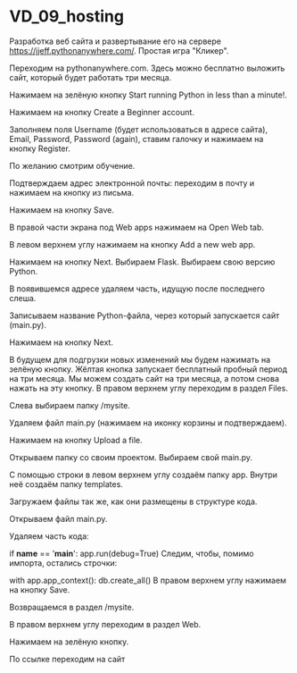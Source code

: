 # VD_09_hosting
 Разработка веб сайта и развертывание его на сервере https://jjeff.pythonanywhere.com/. Простая игра "Кликер".

Переходим на pythonanywhere.com. Здесь можно бесплатно выложить сайт, который будет работать три месяца.

Нажимаем на зелёную кнопку Start running Python in less than a minute!.

Нажимаем на кнопку Create a Beginner account.

Заполняем поля Username (будет использоваться в адресе сайта), Email, Password, Password (again), ставим галочку и нажимаем на кнопку Register.

По желанию смотрим обучение.

Подтверждаем адрес электронной почты: переходим в почту и нажимаем на кнопку из письма.

Нажимаем на кнопку Save.

В правой части экрана под Web apps нажимаем на Open Web tab.

В левом верхнем углу нажимаем на кнопку Add a new web app.

Нажимаем на кнопку Next. Выбираем Flask. Выбираем свою версию Python.

В появившемся адресе удаляем часть, идущую после последнего слеша.

Записываем название Python-файла, через который запускается сайт (main.py).

Нажимаем на кнопку Next.

В будущем для подгрузки новых изменений мы будем нажимать на зелёную кнопку.
Жёлтая кнопка запускает бесплатный пробный период на три месяца. Мы можем создать сайт на три месяца, а потом снова нажать на эту кнопку.
В правом верхнем углу переходим в раздел Files.

Слева выбираем папку /mysite.

Удаляем файл main.py (нажимаем на иконку корзины и подтверждаем).

Нажимаем на кнопку Upload a file.

Открываем папку со своим проектом. Выбираем свой main.py.

С помощью строки в левом верхнем углу создаём папку app. Внутри неё создаём папку templates.

Загружаем файлы так же, как они размещены в структуре кода.

Открываем файл main.py.

Удаляем часть кода:

if __name__ == '__main__':
    app.run(debug=True)
Следим, чтобы, помимо импорта, остались строчки:

with app.app_context():
    db.create_all()
В правом верхнем углу нажимаем на кнопку Save.

Возвращаемся в раздел /mysite.

В правом верхнем углу переходим в раздел Web.

Нажимаем на зелёную кнопку.

По ссылке переходим на сайт
